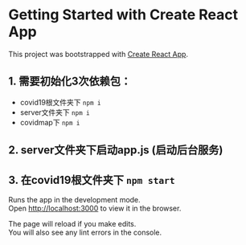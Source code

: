 # Getting Started with Create React App

This project was bootstrapped with [Create React App](https://github.com/facebook/create-react-app).

## 1. 需要初始化3次依赖包：
   - covid19根文件夹下 `npm i`
   - server文件夹下  `npm i` 
   - covidmap下 `npm i`

   
## 2. server文件夹下启动app.js (启动后台服务)

## 3. 在covid19根文件夹下 `npm start`

Runs the app in the development mode.\
Open [http://localhost:3000](http://localhost:3000) to view it in the browser.

The page will reload if you make edits.\
You will also see any lint errors in the console.
